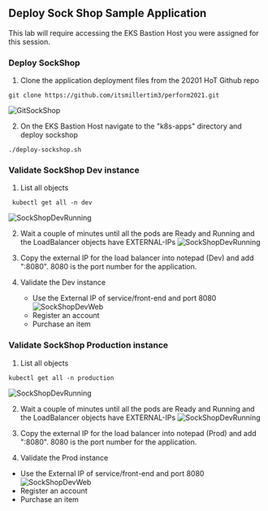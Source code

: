 ## Deploy Sock Shop Sample Application

This lab will require accessing the EKS Bastion Host you were assigned for this session.

### Deploy SockShop
1.  Clone the application deployment files from the 20201 HoT Github repo
  ```
  git clone https://github.com/itsmillertim3/perform2021.git
  ```
 ![GitSockShop](../assets/lab4-downloadsockshop.png)
 
2.  On the EKS Bastion Host navigate to the "k8s-apps" directory and deploy sockshop
  ```
  ./deploy-sockshop.sh
  ```

### Validate SockShop Dev instance
1. List all objects
  ```
   kubectl get all -n dev
  ```

  ![SockShopDevRunning](../assets/lab4-devrunning1.png)

2. Wait a couple of minutes until all the pods are Ready and Running and the LoadBalancer objects have EXTERNAL-IPs
  ![SockShopDevRunning](../assets/lab4-devrunning2.png)  
  
3. Copy the external IP for the load balancer into notepad (Dev) and add ":8080". 8080 is the port number for the application.

4. Validate the Dev instance
   - Use the External IP of service/front-end and port 8080  
   ![SockShopDevWeb](../assets/lab4-sockshopui.png)  
   - Register an account
   - Purchase an item

### Validate SockShop Production instance
1. List all objects
  ```
  kubectl get all -n production
  ```
  
 ![SockShopDevRunning](../assets/lab4-prodrunning1.png)

2. Wait a couple of minutes until all the pods are Ready and Running and the LoadBalancer objects have EXTERNAL-IPs
 ![SockShopDevRunning](../assets/lab4-prodrunning2.png)  

3. Copy the external IP for the load balancer into notepad (Prod) and add ":8080". 8080 is the port number for the application.

4. Validate the Prod instance
  - Use the External IP of service/front-end and port 8080  
  ![SockShopDevWeb](../assets/lab4-sockshopuiprod.png)  
  - Register an account
  - Purchase an item
